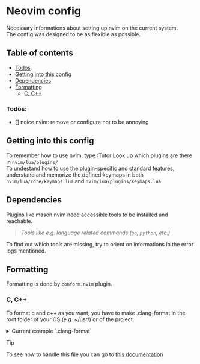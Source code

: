 # Neovim config
Necessary informations about setting up nvim on the current system.  
The config was designed to be as flexible as possible.

## Table of contents
- [Todos](#todos)
- [Getting into this config](#getting-into-this-config)  
- [Dependencies](#dependencies)  
- [Formatting](#formatting)  
    - [C, C++](#c-c)

### Todos:
- [] noice.nvim: remove or configure not to be annoying

## Getting into this config
To remember how to use nvim, type :Tutor
Look up which plugins are there in `nvim/lua/plugins/`  
To undestand how to use the plugin-specific and standard features, understand and memorize the defined keymaps in both `nvim/lua/core/keymaps.lua` and `nvim/lua/plugins/keymaps.lua`  

## Dependencies
Plugins like mason.nvim need accessible tools to be installed and reachable.  
>*Tools like e.g. language related commands (`go`, `python`, etc.)*  

To find out which tools are missing, try to orient on informations in the error logs mentioned.

## Formatting
Formatting is done by `conform.nvim` plugin.
### C, C++
To format c and c++ as you want, you have to make .clang-format in the root folder of your OS (e.g. ~/usr/) or of the project.
<details>
    <summary>Current example `.clang-format` </summary>
``` 
BasedOnStyle: LLVM
IndentWidth: 4
AlignAfterOpenBracket: true
```
</details>  

> [!TIP]
> To see how to handle this file you can go to [this documentation](https://clang.llvm.org/docs/ClangFormatStyleOptions.html)


